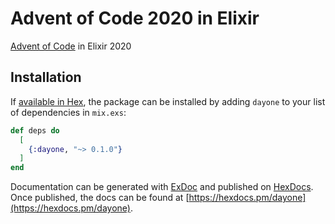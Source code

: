 # Advent of Code 2020 in Elixir

[Advent of Code](https://adventofcode.com/2020) in Elixir 2020


## Installation

If [available in Hex](https://hex.pm/docs/publish), the package can be installed
by adding `dayone` to your list of dependencies in `mix.exs`:

```elixir
def deps do
  [
    {:dayone, "~> 0.1.0"}
  ]
end
```

Documentation can be generated with [ExDoc](https://github.com/elixir-lang/ex_doc)
and published on [HexDocs](https://hexdocs.pm). Once published, the docs can
be found at [https://hexdocs.pm/dayone](https://hexdocs.pm/dayone).

